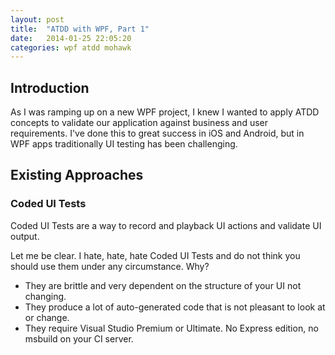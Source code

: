 ```yaml
---
layout: post
title:  "ATDD with WPF, Part 1"
date:   2014-01-25 22:05:20
categories: wpf atdd mohawk
---
```


## Introduction
As I was ramping up on a new WPF project, I knew I wanted to apply ATDD concepts to validate our application against business and user requirements. I've done this to great success in iOS and Android, but in WPF apps traditionally UI testing has been challenging. 

## Existing Approaches

### Coded UI Tests
Coded UI Tests are a way to record and playback UI actions and validate UI output.

Let me be clear. I hate, hate, hate Coded UI Tests and do not think you should use them under any circumstance. Why? 
- They are brittle and very dependent on the structure of your UI not changing.
- They produce a lot of auto-generated code that is not pleasant to look at or change.
- They require Visual Studio Premium or Ultimate. No Express edition, no msbuild on your CI server.

